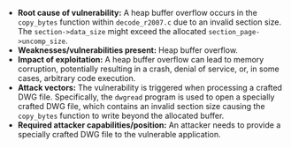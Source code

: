 - **Root cause of vulnerability:** A heap buffer overflow occurs in the `copy_bytes` function within `decode_r2007.c` due to an invalid section size. The `section->data_size` might exceed the allocated `section_page->uncomp_size`.
- **Weaknesses/vulnerabilities present:** Heap buffer overflow.
- **Impact of exploitation:** A heap buffer overflow can lead to memory corruption, potentially resulting in a crash, denial of service, or, in some cases, arbitrary code execution.
- **Attack vectors:** The vulnerability is triggered when processing a crafted DWG file. Specifically, the `dwgread` program is used to open a specially crafted DWG file, which contains an invalid section size causing the `copy_bytes` function to write beyond the allocated buffer.
- **Required attacker capabilities/position:** An attacker needs to provide a specially crafted DWG file to the vulnerable application.